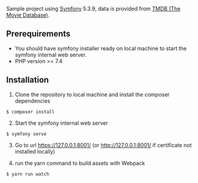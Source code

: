Sample project using [Symfony][1] 5.3.9, data is provided from [TMDB (The Movie Database)][2].

[1]: https://symfony.com
[2]: https://www.themoviedb.org/

Prerequirements
---------------
* You should have symfony installer ready on local machine to start the symfony internal web server.
* PHP version >= 7.4

Installation
------------
1. Clone the repository to local machine and install the composer dependencies
``` 
$ composer install
```
2. Start the symfony internal web server
```
$ symfony serve
```
3. Go to url https://127.0.0.1:8001/ (or http://127.0.0.1:8001/ if certificate not installed locally)

4. run the yarn command to build assets with Webpack
```
$ yarn run watch
```

